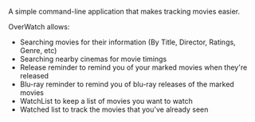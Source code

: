 
A simple command-line application that makes tracking movies easier.

OverWatch allows:

- Searching movies for their information (By Title, Director, Ratings, Genre, etc)
- Searching nearby cinemas for movie timings
- Release reminder to remind you of your marked movies when they're released
- Blu-ray reminder to remind you of blu-ray releases of the marked movies
- WatchList to keep a list of movies you want to watch
- Watched list to track the movies that you've already seen
